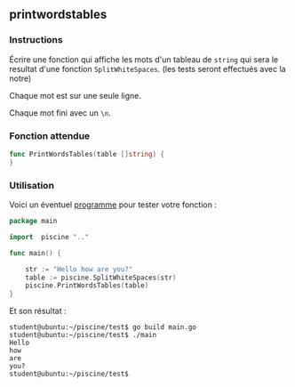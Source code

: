 ## printwordstables

### Instructions

Écrire une fonction qui affiche les mots d'un tableau de `string` qui sera le resultat d'une fonction `SplitWhiteSpaces`. (les tests seront effectués avec la notre)

Chaque mot est sur une seule ligne.

Chaque mot fini avec un `\n`.

### Fonction attendue

```go
func PrintWordsTables(table []string) {
}
```

### Utilisation

Voici un éventuel [programme](TODO-LINK) pour tester votre fonction :

```go
package main

import 	piscine ".."

func main() {

	str := "Hello how are you?"
	table := piscine.SplitWhiteSpaces(str)
	piscine.PrintWordsTables(table)
}
```

Et son résultat :

```console
student@ubuntu:~/piscine/test$ go build main.go
student@ubuntu:~/piscine/test$ ./main
Hello
how
are
you?
student@ubuntu:~/piscine/test$
```
